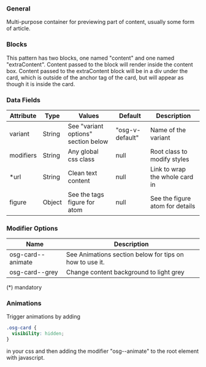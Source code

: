 ### General

Multi-purpose container for previewing part of content, usually some form of article.

### Blocks

This pattern has two blocks, one named "content" and one named "extraContent". Content passed to the block will render inside the content box. Content passed to the extraContent block will be in a div under the card, which is outside of the anchor tag of the card, but will appear as though it is inside the card.

### Data Fields

| Attribute       | Type   | Values                              | Default         | Description                                                                                                                                                                                              |
| --------------- | ------ | ----------------------------------- | --------------- | -------------------------------------------------------------------------------------------------------------------------------------------------------------------------------------------------------- |
| variant         | String | See "variant options" section below | "osg-v-default" | Name of the variant                                                                                                                                                                                      |
| modifiers       | String | Any global css class                | null            | Root class to modify styles                                                                                                                                                                              |
| \*url           | String | Clean text content                  | null            | Link to wrap the whole card in                                                                                                                                                                           |
| figure          | Object | See the tags figure for atom        | null            | See the figure atom for details                                                                                                                                                                          |


### Modifier Options

| Name                 | Description                                                                      |
| -------------------- | -------------------------------------------------------------------------------- |
| osg-card--animate    | See Animations section below for tips on how to use it.                          |
| osg-card--grey       | Change content background to light grey                                          |

(\*) mandatory

### Animations

Trigger animations by adding

```css
.osg-card {
  visibility: hidden;
}
```

in your css and then adding the modifier "osg--animate" to the root element with javascript.
